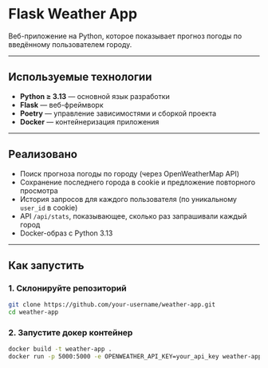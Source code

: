 # Flask Weather App

Веб-приложение на Python, которое показывает прогноз погоды по введённому пользователем городу.

---

## Используемые технологии

- **Python ≥ 3.13** — основной язык разработки
- **Flask** — веб-фреймворк
- **Poetry** — управление зависимостями и сборкой проекта
- **Docker** — контейнеризация приложения

---

## Реализовано

- Поиск прогноза погоды по городу (через OpenWeatherMap API)
- Сохранение последнего города в cookie и предложение повторного просмотра
- История запросов для каждого пользователя (по уникальному `user_id` в cookie)
- API `/api/stats`, показывающее, сколько раз запрашивали каждый город
- Docker-образ с Python 3.13

---

## Как запустить

### 1. Склонируйте репозиторий

```bash
git clone https://github.com/your-username/weather-app.git
cd weather-app
```

### 2. Запустите докер контейнер
```bash
docker build -t weather-app .
docker run -p 5000:5000 -e OPENWEATHER_API_KEY=your_api_key weather-app
```
